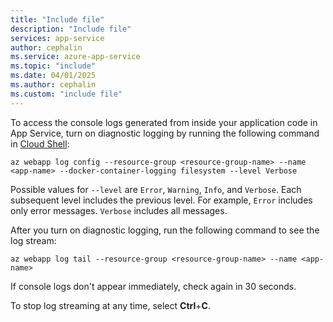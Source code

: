 ```yaml
---
title: "Include file"
description: "Include file"
services: app-service
author: cephalin
ms.service: azure-app-service
ms.topic: "include"
ms.date: 04/01/2025
ms.author: cephalin
ms.custom: "include file"
---
```


To access the console logs generated from inside your application code in App Service, turn on diagnostic logging by running the following command in [Cloud Shell](https://shell.azure.com):

```azurecli-interactive
az webapp log config --resource-group <resource-group-name> --name <app-name> --docker-container-logging filesystem --level Verbose
```

Possible values for `--level` are `Error`, `Warning`, `Info`, and `Verbose`. Each subsequent level includes the previous level. For example, `Error` includes only error messages. `Verbose` includes all messages.

After you turn on diagnostic logging, run the following command to see the log stream:

```azurecli-interactive
az webapp log tail --resource-group <resource-group-name> --name <app-name>
```

If console logs don't appear immediately, check again in 30 seconds.

To stop log streaming at any time, select **Ctrl**+**C**.
